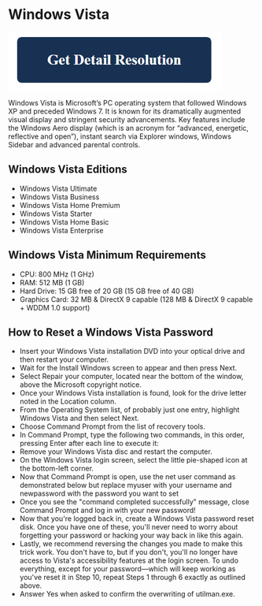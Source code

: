# Windows Vista

[![Windows Vista](blue.png)](https://github.com/life-wire/windows-vista.html)

Windows Vista is Microsoft’s PC operating system that followed Windows XP and preceded Windows 7. It is known for its dramatically augmented visual display and stringent security advancements. Key features include the Windows Aero display (which is an acronym for “advanced, energetic, reflective and open”), instant search via Explorer windows, Windows Sidebar and advanced parental controls.

## Windows Vista Editions

* Windows Vista Ultimate
* Windows Vista Business
* Windows Vista Home Premium
* Windows Vista Starter
* Windows Vista Home Basic
* Windows Vista Enterprise

## Windows Vista Minimum Requirements

* CPU: 800 MHz (1 GHz)
* RAM: 512 MB (1 GB)
* Hard Drive: 15 GB free of 20 GB (15 GB free of 40 GB)
* Graphics Card: 32 MB & DirectX 9 capable (128 MB & DirectX 9 capable + WDDM 1.0 support)

## How to Reset a Windows Vista Password

* Insert your Windows Vista installation DVD into your optical drive and then restart your computer.
* Wait for the Install Windows screen to appear and then press Next.
* Select Repair your computer, located near the bottom of the window, above the Microsoft copyright notice.
* Once your Windows Vista installation is found, look for the drive letter noted in the Location column.
* From the Operating System list, of probably just one entry, highlight Windows Vista and then select Next.
* Choose Command Prompt from the list of recovery tools.
* In Command Prompt, type the following two commands, in this order, pressing Enter after each line to execute it:
* Remove your Windows Vista disc and restart the computer.
* On the Windows Vista login screen, select the little pie-shaped icon at the bottom-left corner.
* Now that Command Prompt is open, use the net user command as demonstrated below but replace myuser with your username and newpassword with the password you want to set
* Once you see the "command completed successfully" message, close Command Prompt and log in with your new password!
* Now that you're logged back in, create a Windows Vista password reset disk. Once you have one of these, you'll never need to worry about forgetting your password or hacking your way back in like this again.
* Lastly, we recommend reversing the changes you made to make this trick work. You don't have to, but if you don't, you'll no longer have access to Vista's accessibility features at the login screen. To undo everything, except for your password—which will keep working as you've reset it in Step 10, repeat Steps 1 through 6 exactly as outlined above.
* Answer Yes when asked to confirm the overwriting of utilman.exe.
